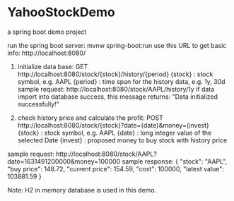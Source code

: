 # YahooStockDemo

a spring boot demo project

  run the spring boot server: mvnw spring-boot:run
  use this URL to get basic info: http://localhost:8080/

1. initialize data base: GET http://localhost:8080/stock/{stock}/history/{period}
  {stock} : stock symbol, e.g. AAPL
  {period} : time span for the history data, e.g. 1y, 30d
  sample request: http://localhost:8080/stock/AAPL/history/1y
  if data import into database success, this message returns:
  "Data initialized successfully!"

2. check history price and calculate the profit:
  POST http://localhost:8080/stock/{stock}?date={date}&money={invest}
  {stock} : stock symbol, e.g. AAPL
  {date} : long integer value of the selected Date
  {invest} : proposed money to buy stock with history price

  sample request: http://localhost:8080/stock/AAPL?date=1631491200000&money=100000
  sample response: 
  {
    "stock": "AAPL",
    "buy price": 148.72,
    "current price": 154.59,
    "cost": 100000,
    "latest value": 103881.59
  }
  
  Note: H2 in memory database is used in this demo.

